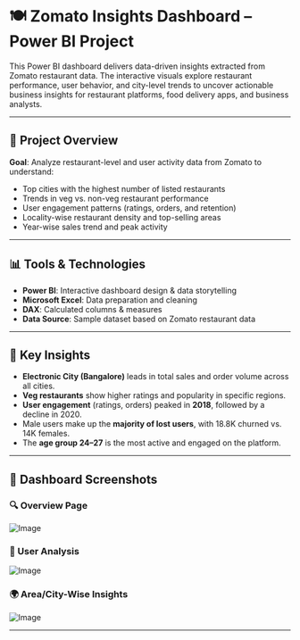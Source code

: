 # 🍽️ Zomato Insights Dashboard – Power BI Project

This Power BI dashboard delivers data-driven insights extracted from Zomato restaurant data. The interactive visuals explore restaurant performance, user behavior, and city-level trends to uncover actionable business insights for restaurant platforms, food delivery apps, and business analysts.

---

## 📌 Project Overview

**Goal**: Analyze restaurant-level and user activity data from Zomato to understand:

- Top cities with the highest number of listed restaurants
- Trends in veg vs. non-veg restaurant performance
- User engagement patterns (ratings, orders, and retention)
- Locality-wise restaurant density and top-selling areas
- Year-wise sales trend and peak activity

---

## 📊 Tools & Technologies

- **Power BI**: Interactive dashboard design & data storytelling  
- **Microsoft Excel**: Data preparation and cleaning  
- **DAX**: Calculated columns & measures  
- **Data Source**: Sample dataset based on Zomato restaurant data

---

## 🧠 Key Insights

- **Electronic City (Bangalore)** leads in total sales and order volume across all cities.
- **Veg restaurants** show higher ratings and popularity in specific regions.
- **User engagement** (ratings, orders) peaked in **2018**, followed by a decline in 2020.
- Male users make up the **majority of lost users**, with 18.8K churned vs. 14K females.
- The **age group 24–27** is the most active and engaged on the platform.

---

## 📸 Dashboard Screenshots

### 🔍 Overview Page
![Image](https://github.com/user-attachments/assets/bf77f6bd-b266-4a85-bcd1-663a420193d1)
### 👥 User Analysis
![Image](https://github.com/user-attachments/assets/749e2311-aa32-4fde-9070-4fdca90d9113)


### 🌍 Area/City-Wise Insights
![Image](https://github.com/user-attachments/assets/a7f3423c-a493-4579-8e8a-70f0240d9538)


---

